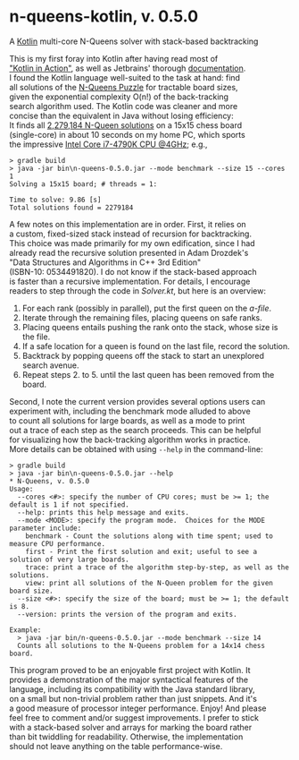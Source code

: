 # n-queens-kotlin, v. 0.5.0
A [Kotlin](https://kotlinlang.org/) multi-core N-Queens solver with stack-based backtracking

This is my first foray into Kotlin after having read most of  
["Kotlin in Action"](https://www.amazon.com/Kotlin-Action-Dmitry-Jemerov/dp/1617293296),
as well as Jetbrains' thorough [documentation](https://kotlinlang.org/docs/reference/).  
I found the Kotlin language well-suited to the task at hand: find  
all solutions of the [N-Queens Puzzle](https://en.wikipedia.org/wiki/Eight_queens_puzzle)
for tractable board sizes,  
given the exponential complexity O(n!) of the back-tracking  
search algorithm used.  The Kotlin code was cleaner and more  
concise than the equivalent in Java without losing efficiency:  
It finds all [2,279,184 N-Queen solutions](https://oeis.org/A000170/list)
on a 15x15 chess board  
(single-core) in about 10 seconds on my home PC, which sports  
the impressive [Intel Core i7-4790K CPU @4GHz](https://ark.intel.com/products/80807/Intel-Core-i7-4790K-Processor-8M-Cache-up-to-4_40-GHz);
e.g.,

```
> gradle build
> java -jar bin\n-queens-0.5.0.jar --mode benchmark --size 15 --cores 1
Solving a 15x15 board; # threads = 1:

Time to solve: 9.86 [s]
Total solutions found = 2279184
```

A few notes on this implementation are in order.  First, it relies on  
a custom, fixed-sized stack instead of recursion for backtracking.  
This choice was made primarily for my own edification, since I had  
already read the recursive solution presented in Adam Drozdek's  
"Data Structures and Algorithms in C++ 3rd Edition"  
(ISBN-10: 0534491820).  I do not know if the stack-based approach  
is faster than a recursive implementation.  For details, I encourage  
readers to step through the code in *Solver.kt*, but here is an overview:

1. For each rank (possibly in parallel), put the first queen on the *a-file*.  
2. Iterate through the remaining files, placing queens on safe ranks.  
3. Placing queens entails pushing the rank onto the stack, whose size is the file.  
4. If a safe location for a queen is found on the last file, record the solution.  
5. Backtrack by popping queens off the stack to start an unexplored search avenue.
6. Repeat steps 2. to 5. until the last queen has been removed from the board.

Second, I note the current version provides several options users can  
experiment with, including the benchmark mode alluded to above  
to count all solutions for large boards, as well as a mode to print  
out a trace of each step as the search proceeds.  This can be helpful  
for visualizing how the back-tracking algorithm works in practice.  
More details can be obtained with using `--help` in the command-line:

```
> gradle build
> java -jar bin\n-queens-0.5.0.jar --help
* N-Queens, v. 0.5.0
Usage:
  --cores <#>: specify the number of CPU cores; must be >= 1; the default is 1 if not specified.
  --help: prints this help message and exits.
  --mode <MODE>: specify the program mode.  Choices for the MODE parameter include:
    benchmark - Count the solutions along with time spent; used to measure CPU performance.
    first - Print the first solution and exit; useful to see a solution of very large boards.
    trace: print a trace of the algorithm step-by-step, as well as the solutions.
    view: print all solutions of the N-Queen problem for the given board size.
  --size <#>: specify the size of the board; must be >= 1; the default is 8.
  --version: prints the version of the program and exits.

Example:
  > java -jar bin/n-queens-0.5.0.jar --mode benchmark --size 14
  Counts all solutions to the N-Queens problem for a 14x14 chess board.

```

This program proved to be an enjoyable first project with Kotlin.  It  
provides a demonstration of the major syntactical features of the  
language, including its compatibility with the Java standard library,  
on a small but non-trivial problem rather than just snippets.  And it's  
a good measure of processor integer performance.  Enjoy!  And please  
feel free to comment and/or suggest improvements.  I prefer to stick  
with a stack-based solver and arrays for marking the board rather  
than bit twiddling for readability.  Otherwise, the implementation  
should not leave anything on the table performance-wise.



